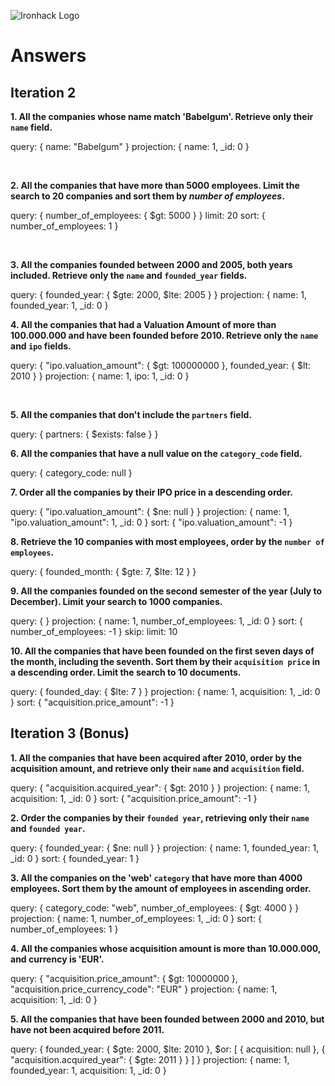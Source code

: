 ![Ironhack Logo](https://i.imgur.com/1QgrNNw.png)

# Answers

## Iteration 2

**1. All the companies whose name match 'Babelgum'. Retrieve only their `name` field.**

<!-- Your Query Goes Here -->
query: { name: "Babelgum" }
projection: { name: 1, _id: 0 }

<br>

**2. All the companies that have more than 5000 employees. Limit the search to 20 companies and sort them by *number of employees*.**

<!-- Your Query Goes Here -->
query: { number_of_employees: { $gt: 5000 } }
limit: 20
sort: { number_of_employees: 1 }

<br>

**3. All the companies founded between 2000 and 2005, both years included. Retrieve only the `name` and `founded_year` fields.**

<!-- Your Query Goes Here -->
query: { founded_year: { $gte: 2000, $lte: 2005 } }
projection: { name: 1, founded_year: 1, _id: 0 }
<br>

**4. All the companies that had a Valuation Amount of more than 100.000.000 and have been founded before 2010. Retrieve only the `name` and `ipo` fields.**

<!-- Your Query Goes Here -->
query: {
  "ipo.valuation_amount": { $gt: 100000000 },
  founded_year: { $lt: 2010 }
}
projection: { name: 1, ipo: 1, _id: 0 }

<br>

**5. All the companies that don't include the `partners` field.**

<!-- Your Query Goes Here -->
query: { partners: { $exists: false } }
<br>

**6. All the companies that have a null value on the `category_code` field.**

<!-- Your Query Goes Here -->
query: { category_code: null }
<br>

**7. Order all the companies by their IPO price in a descending order.**

<!-- Your Query Goes Here -->
query: { "ipo.valuation_amount": { $ne: null } }
projection: { name: 1, "ipo.valuation_amount": 1, _id: 0 }
sort: { "ipo.valuation_amount": -1 }
<br>

**8. Retrieve the 10 companies with most employees, order by the `number of employees`.**

<!-- Your Query Goes Here -->
query: { founded_month: { $gte: 7, $lte: 12 } }
<br>

**9. All the companies founded on the second semester of the year (July to December). Limit your search to 1000 companies.**

<!-- Your Query Goes Here -->
query: { }
projection: { name: 1, number_of_employees: 1, _id: 0 }
sort: { number_of_employees: -1 }
skip:
limit: 10
<br>

**10. All the companies that have been founded on the first seven days of the month, including the seventh. Sort them by their `acquisition price` in a descending order. Limit the search to 10 documents.**

<!-- Your Query Goes Here -->
query: { founded_day: { $lte: 7 } }
projection: { name: 1, acquisition: 1, _id: 0 }
sort: { "acquisition.price_amount": -1 }
<br>

## Iteration 3 (Bonus)

**1. All the companies that have been acquired after 2010, order by the acquisition amount, and retrieve only their `name` and `acquisition` field.**

<!-- Your Query Goes Here -->
query: { "acquisition.acquired_year": { $gt: 2010 } }
projection: { name: 1, acquisition: 1, _id: 0 }
sort: { "acquisition.price_amount": -1 }
<br>

**2. Order the companies by their `founded year`, retrieving only their `name` and `founded year`.**

<!-- Your Query Goes Here -->
query: { founded_year: { $ne: null } }
projection: { name: 1, founded_year: 1, _id: 0 }
sort: { founded_year: 1 }
<br>

**3. All the companies on the 'web' `category` that have more than 4000 employees. Sort them by the amount of employees in ascending order.**

<!-- Your Query Goes Here -->
query: {
  category_code: "web",
  number_of_employees: { $gt: 4000 }
}
projection: { name: 1, number_of_employees: 1, _id: 0 }
sort: { number_of_employees: 1 }
<br>

**4. All the companies whose acquisition amount is more than 10.000.000, and currency is 'EUR'.**

<!-- Your Query Goes Here -->
query: {
  "acquisition.price_amount": { $gt: 10000000 },
  "acquisition.price_currency_code": "EUR"
}
projection: { name: 1, acquisition: 1, _id: 0 }
<br>

**5. All the companies that have been founded between 2000 and 2010, but have not been acquired before 2011.**

<!-- Your Query Goes Here -->
query: {
  founded_year: { $gte: 2000, $lte: 2010 },
  $or: [
    { acquisition: null },
    { "acquisition.acquired_year": { $gte: 2011 } }
  ]
}
projection: { name: 1, founded_year: 1, acquisition: 1, _id: 0 }
<br>
